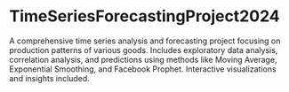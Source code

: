 # TimeSeriesForecastingProject2024
A comprehensive time series analysis and forecasting project focusing on production patterns of various goods. Includes exploratory data analysis, correlation analysis, and predictions using methods like Moving Average, Exponential Smoothing, and Facebook Prophet. Interactive visualizations and insights included.
